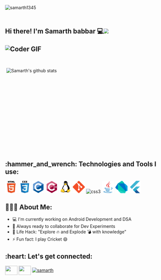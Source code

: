<p align="left"> <img src="https://komarev.com/ghpvc/?username=samarth1345" alt="samarth1345" /> </p>
<h2 align="left">
 <abc>
  <br>Hi there! I'm Samarth babbar 💻<img src="https://user-images.githubusercontent.com/42378118/110234147-e3259600-7f4e-11eb-95be-0c4047144dea.gif" width="30"><br>
  <br>
    <img src="https://media.giphy.com/media/SWoSkN6DxTszqIKEqv/giphy.gif" alt="Coder GIF" width="500">
 </abc>
</h2> 
<br>

<img width="500" height="300" align="right" alt="Samarth's github stats" 
         src="https://github-readme-stats.vercel.app/api?username=samarth1345&show_icons=true&theme=react&count_private=true&include_all_commits=true" />
         

<h2 align="left">:hammer_and_wrench: Technologies and Tools I use:</h2>
<p align="left">
    <a target="_blank"> <img src="https://raw.githubusercontent.com/devicons/devicon/master/icons/html5/html5-original-wordmark.svg" alt="html5" width="40" height="40"/> </a>
    <a target="_blank"> <img src="https://raw.githubusercontent.com/devicons/devicon/master/icons/css3/css3-original-wordmark.svg" alt="css3" width="40" height="40"/> </a>
 <a  target="_blank"> <img src="https://raw.githubusercontent.com/devicons/devicon/master/icons/c/c-original.svg" alt="css3" width="40" height="40"/> </a>
 <a  target="_blank"> <img src="https://raw.githubusercontent.com/devicons/devicon/master/icons/cplusplus/cplusplus-original.svg" alt="css3" width="40" height="40"/> </a>
 <atarget="_blank"> <img src="https://raw.githubusercontent.com/devicons/devicon/master/icons/linux/linux-original.svg" alt="css3" width="40" height="40"/> </a>
 <a target="_blank"> <img src="https://raw.githubusercontent.com/devicons/devicon/master/icons/git/git-plain.svg" alt="css3" width="40" height="40"/> </a>
  <a target="_blank"> <img src="https://camo.githubusercontent.com/edace24477b83fec7ceeed28766bed49d1e437525e96e7570ace005e7c8a9432/68747470733a2f2f696d672e69636f6e73382e636f6d2f666c75656e742f34382f3030303030302f6769746875622e706e67" alt="css3" width="40" height="40"/> </a>
   <a target="_blank"> <img src="https://raw.githubusercontent.com/devicons/devicon/master/icons/java/java-original.svg" alt="css3" width="40" height="40"/> </a>
 <a target="_blank"> <img src="https://raw.githubusercontent.com/devicons/devicon/master/icons/dart/dart-original.svg" alt="css3" width="40" height="40"/> </a>
 <a target="_blank"> <img src="https://raw.githubusercontent.com/devicons/devicon/master/icons/flutter/flutter-original.svg" alt="css3" width="40" height="40"/> </a>
    </p>

<h2 align="left">👨🏻‍💻 About Me:</h2>

- :computer: I'm currently working on Android Development and DSA
- :rocket: Always ready to collaborate for Dev Experiments
- :dart: Life Hack: "Explore :fire: and Explode :bomb: with knowledge" 
- :zap: Fun fact: I play Cricket 😄<br>

<h2 align="left">:heart: Let's get connected:</h2>

<a href="https://www.linkedin.com/in/samarth-babbar-441047207/" target="blank"><img align="center" src="https://raw.githubusercontent.com/rahuldkjain/github-profile-readme-generator/master/src/images/icons/Social/linked-in-alt.svg" height="30" width="40" /></a>
<a href="https://instagram.com/samarth.babbar" target="blank"><img align="center" src="https://raw.githubusercontent.com/rahuldkjain/github-profile-readme-generator/master/src/images/icons/Social/instagram.svg" height="30" width="40" /></a>
<a href="https://www.codechef.com/users/anonymous_134" target="blank"><img align="center" src="https://cdn.jsdelivr.net/npm/simple-icons@3.1.0/icons/codechef.svg" alt="samarth" height="30" width="40" /></a>
